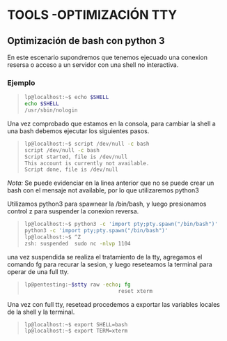 # TOOLS -OPTIMIZACIÓN TTY 
## Optimización de bash con python 3
En este escenario supondremos que tenemos ejecuado una conexion resersa o acceso a un servidor con una shell no interactiva.

### Ejemplo
> ```bash
> lp@localhost:~$ echo $SHELL
> echo $SHELL
> /usr/sbin/nologin
> ```

Una vez comprobado que estamos en la consola, para cambiar la shell a una bash debemos ejecutar los siguientes pasos.

> ```bash
> lp@localhost:~$ script /dev/null -c bash
> script /dev/null -c bash
> Script started, file is /dev/null
> This account is currently not available.
> Script done, file is /dev/null
> ```

*_Nota:_* Se puede evidenciar en la linea anterior que no se puede crear un bash con el mensaje not available, por lo que utilizaremos python3

Utilizamos python3 para spawnear la /bin/bash, y luego presionamos control z para suspender la conexion reversa.
>```bash
>lp@localhost:~$ python3 -c 'import pty;pty.spawn("/bin/bash")'
>python3 -c 'import pty;pty.spawn("/bin/bash")'
>lp@localhost:~$ ^Z
>zsh: suspended  sudo nc -nlvp 1104
>```

una vez suspendida se realiza el tratamiento de la tty, agregamos el comando fg para recurar la sesion, y luego reseteamos la terminal para operar de una full tty.

>```bash
>lp@pentesting:~$stty raw -echo; fg
>                               reset xterm
>```

Una vez con full tty, resetead procedemos a exportar las variables locales de la shell y la terminal.

>```bash
>lp@localhost:~$ export SHELL=bash
>lp@localhost:~$ export TERM=xterm
>```